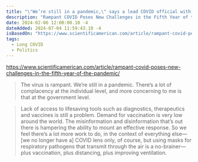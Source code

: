 ```yaml
---
title: "\"We’re still in a pandemic,\" says a lead COVID official with the World Health Organization"
description: "Rampant COVID Poses New Challenges in the Fifth Year of the Pandemic."
date: 2024-02-06 12:00:00.10 -4
dateAdded: 2024-07-04 11:59:43.10 -4
isBasedOn: "https://www.scientificamerican.com/article/rampant-covid-poses-new-challenges-in-the-fifth-year-of-the-pandemic/"
tags:
  - Long COVID
  - Politics
---
```


https://www.scientificamerican.com/article/rampant-covid-poses-new-challenges-in-the-fifth-year-of-the-pandemic/

>  The virus is rampant. We’re still in a pandemic. There’s a lot of complacency at the individual level, and more concerning to me is that at the government level.

> Lack of access to lifesaving tools such as diagnostics, therapeutics and vaccines is still a problem. Demand for vaccination is very low around the world. The misinformation and disinformation that’s out there is hampering the ability to mount an effective response. So we feel there’s a lot more work to do, in the context of everything else—[we no longer have a] COVID lens only, of course, but using masks for respiratory pathogens that transmit through the air is a no-brainer—plus vaccination, plus distancing, plus improving ventilation.
